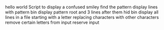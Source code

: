 hello world
Script to display a confused smiley
find the pattern
display lines with pattern bin
display pattern root and 3 lines after them
hid bin
display all lines in a file starting with a letter
replacing characters with other characters
remove certain letters from input
reserve input
